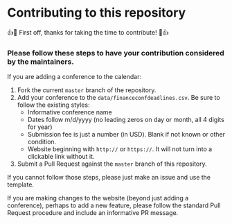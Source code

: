 # Contributing to this repository

:+1::tada: First off, thanks for taking the time to contribute! :tada::+1:

### Please follow these steps to have your contribution considered by the maintainers.

If you are adding a conference to the calendar:
 1. Fork the current `master` branch of the repository.
 2. Add your conference to the `data/financeconfdeadlines.csv`. Be sure to follow the existing styles:
     - Informative conference name
     - Dates follow m/d/yyyy (no leading zeros on day or month, all 4 digits for year)
     - Submission fee is just a number (in USD). Blank if not known or other condition.
     - Website beginning with `http://` or `https://`. It will not turn into a clickable link without it.
 3. Submit a Pull Request against the `master` branch of this repository.

If you cannot follow those steps, please just make an issue and use the template.
 
If you are making changes to the website (beyond just adding a conference), perhaps to add a new feature, please follow the standard Pull Request procedure and include an informative PR message.

